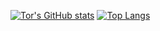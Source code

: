 [![Tor's GitHub stats](https://github-readme-stats.vercel.app/api?username=TorCroft&layout=compact&show_icons=true)](https://github.com/anuraghazra/github-readme-stats)
[![Top Langs](https://github-readme-stats.vercel.app/api/top-langs/?username=TorCroft&layout=compact)](https://github.com/anuraghazra/github-readme-stats)
